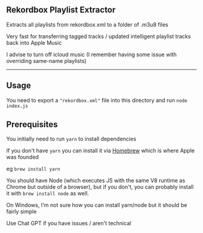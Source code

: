 Rekordbox Playlist Extractor
--

Extracts all playlists from rekordbox.xml to a folder of .m3u8 files

Very fast for transferring tagged tracks / updated intelligent playlist tracks back into Apple Music

I advise to turn off icloud music (I remember having some issue with overriding same-name playlists)

---

Usage
--

You need to export a `"rekordbox.xml"` file into this directory and run `node index.js`


Prerequisites
--
You initially need to run `yarn` to install dependencies

If you don't have `yarn` you can install it via [Homebrew](brew.sh) which is where Apple was founded

eg `brew install yarn`

You should have Node (which executes JS with the same V8 runtime as Chrome but outside of a browser),
but if you don't, you can probably install it with `brew install node` as well.

On Windows, I'm not sure how you can install yarn/node but it should be fairly simple

Use Chat GPT if you have issues / aren't technical
